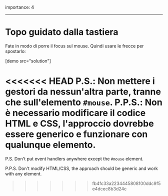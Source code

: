 importance: 4

---

# Topo guidato dalla tastiera

Fate in modo di porre il focus sul mouse. Quindi usare le frecce per spostarlo:

[demo src="solution"]

<<<<<<< HEAD
P.S.: Non mettere i gestori da nessun'altra parte, tranne che sull'elemento `#mouse`.
P.P.S.: Non è necessario modificare il codice HTML e CSS, l'approccio dovrebbe essere generico e funzionare con qualunque elemento.
=======
P.S. Don't put event handlers anywhere except the `#mouse` element.

P.P.S. Don't modify HTML/CSS, the approach should be generic and work with any element.
>>>>>>> fb4fc33a2234445808100ddc9f5e4dcec8b3d24c
